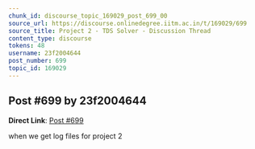 ```yaml
---
chunk_id: discourse_topic_169029_post_699_00
source_url: https://discourse.onlinedegree.iitm.ac.in/t/169029/699
source_title: Project 2 - TDS Solver - Discussion Thread
content_type: discourse
tokens: 48
username: 23f2004644
post_number: 699
topic_id: 169029
---
```


## Post #699 by 23f2004644

**Direct Link**: [Post #699](https://discourse.onlinedegree.iitm.ac.in/t/169029/699)

when we get log files for project 2
